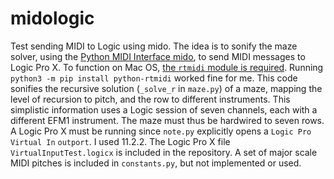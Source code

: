 # midologic
Test sending MIDI to Logic using mido.
The idea is to sonify the maze solver, using the [Python MIDI Interface mido](https://github.com/mido/mido), to send MIDI messages to Logic Pro X. To function on Mac OS, [the `rtmidi` module is required](https://spotlightkid.github.io/python-rtmidi/installation.html). Running `python3 -m pip install python-rtmidi` worked fine for me.
This code sonifies the recursive solution (`_solve_r` in `maze.py`) of a maze, mapping the level of recursion to pitch, and the row to different instruments. This simplistic information uses a Logic session of seven channels, each with a different EFM1 instrument. The maze must thus be hardwired to seven rows. A Logic Pro X must be running since `note.py` explicitly opens a `Logic Pro Virtual In` `outport`. I used 11.2.2. The Logic Pro X file `VirtualInputTest.logicx` is included in the repository. A set of major scale MIDI pitches is included in `constants.py`, but not implemented or used.
